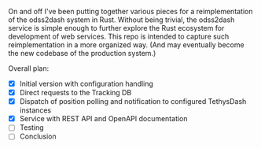 On and off I've been putting together various pieces for a reimplementation of the odss2dash system in Rust.
Without being trivial, the odss2dash service is simple enough to further explore the Rust ecosystem for
development of web services.
This repo is intended to capture such reimplementation in a more organized way.
(And may eventually become the new codebase of the production system.)

Overall plan:

- [x] Initial version with configuration handling
- [x] Direct requests to the Tracking DB
- [x] Dispatch of position polling and notification to configured TethysDash instances
- [x] Service with REST API and OpenAPI documentation
- [ ] Testing
- [ ] Conclusion
